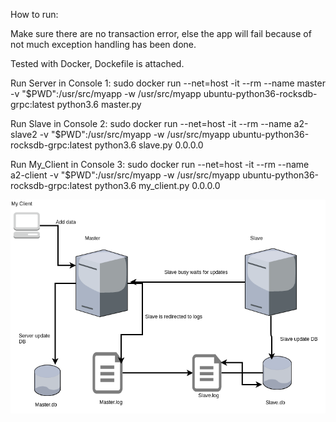How to run:

Make sure there are no transaction error, else the app will fail because of not much exception handling has been done.

Tested with Docker, Dockefile is attached.

Run Server in Console 1:
sudo docker run --net=host -it --rm --name master -v "$PWD":/usr/src/myapp -w /usr/src/myapp ubuntu-python36-rocksdb-   grpc:latest python3.6 master.py

Run Slave in Console 2:
sudo docker run --net=host -it --rm --name a2-slave2 -v "$PWD":/usr/src/myapp -w /usr/src/myapp ubuntu-python36-rocksdb-grpc:latest python3.6 slave.py 0.0.0.0

Run My_Client in Console 3:
sudo docker run --net=host -it --rm --name a2-client -v "$PWD":/usr/src/myapp -w /usr/src/myapp ubuntu-python36-rocksdb-grpc:latest python3.6 my_client.py 0.0.0.0




![alt text](https://github.com/rimpybharot/CMPE273/blob/master/assignment2/Replicator.png)
